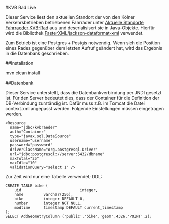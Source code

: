 #KVB Rad Live

Dieser Service liest den aktuellen Standort der von den Kölner Verkehrsbetrieben betriebenen Fahrräder unter [Aktuelle Standorte Fahrraeder KVB-Rad](http://nextbike.net/maps/nextbike-live.xml?city=14) aus und deserialisisert sie in Java-Objekte. Hierfür wird die Bibliothek [FasterXML/jackson-dataformat-xml](https://github.com/FasterXML/jackson-dataformat-xml) verwendet. 

Zum Betrieb ist eine Postgres + Postgis notwendig. Wenn sich die Position eines Rades gegenüber dem letzten Aufruf geändert hat, wird das Ergebnis in die Datenbank geschrieben.

##Installation

mvn clean install

##Datenbank

Dieser Service unterstellt, dass die Datenbankverbindung per JNDI gesetzt ist. Für den Server bedeutet dies, dass der Container für die Definition der DB-Verbindung zurständig ist. Dafür muss z.B. im Tomcat die Datei context.xml angepasst werden. Folgende Einstellungen müssen eingetragen werden.

    <Resource 
      name="jdbc/kvbraeder" 
      auth="Container" 
      type="javax.sql.DataSource"
      username="username"
      password="password"
      driverClassName="org.postgresql.Driver"
      url="jdbc:postgresql://server:5432/dbname" 
      maxTotal="25" 
      maxIdle="10"
      validationQuery="select 1" />

Zur Zeit wird nur eine Tabelle verwendet; DDL:

	CREATE TABLE bike (
	    uid                          integer,
	    name         varchar(256),
	    bike         integer DEFAULT 0,
	    number       integer NOT NULL,
	    modtime      timestamp DEFAULT current_timestamp
	);
	SELECT AddGeometryColumn ('public','bike','geom',4326,'POINT',2);
